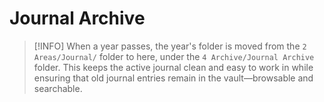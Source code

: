 # Journal Archive

> [!INFO]
> When a year passes, the year's folder is moved from the `2 Areas/Journal/` folder to here, under the `4 Archive/Journal Archive` folder. This keeps the active journal clean and easy to work in while ensuring that old journal entries remain in the vault—browsable and searchable.
